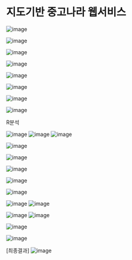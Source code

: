 지도기반 중고나라 웹서비스
======================

![image](https://user-images.githubusercontent.com/34965935/43257650-50eb59c0-910b-11e8-89ed-ba5b14973574.png)




![image](https://user-images.githubusercontent.com/34965935/43257665-5c2f9eae-910b-11e8-969c-09cedb482880.png)


![image](https://user-images.githubusercontent.com/34965935/43257684-691eb2c6-910b-11e8-8aed-fed3e07ae490.png)

![image](https://user-images.githubusercontent.com/34965935/43257709-792ccaa4-910b-11e8-8d8a-650545ae3e72.png)


![image](https://user-images.githubusercontent.com/34965935/43257701-73bf7b70-910b-11e8-8250-c7b46c828053.png)



![image](https://user-images.githubusercontent.com/34965935/43257743-8b4e5e5a-910b-11e8-9414-c5a6af612ca1.png)



![image](https://user-images.githubusercontent.com/34965935/43257752-91207552-910b-11e8-8e6e-e4605bc356d5.png)



![image](https://user-images.githubusercontent.com/34965935/43257766-9caeeb74-910b-11e8-9bdd-c522b35928b8.png)


R분석

![image](https://user-images.githubusercontent.com/34965935/43257838-d420a624-910b-11e8-9908-5f2bc19df2e8.png)
![image](https://user-images.githubusercontent.com/34965935/43257856-dd3e3f6e-910b-11e8-86c2-11cf312e8dbf.png)
![image](https://user-images.githubusercontent.com/34965935/43257869-e2a364ca-910b-11e8-9b95-1cfe67bc3850.png)

![image](https://user-images.githubusercontent.com/34965935/43257877-ed826ef4-910b-11e8-9546-505fb1f023ac.png)

![image](https://user-images.githubusercontent.com/34965935/43257873-eb5c7f52-910b-11e8-99ae-21f463ba2000.png)


![image](https://user-images.githubusercontent.com/34965935/43257999-45966244-910c-11e8-8e0e-1de15b5502ef.png)

![image](https://user-images.githubusercontent.com/34965935/43258009-511e7a5c-910c-11e8-8e86-b833ec1a249e.png)

![image](https://user-images.githubusercontent.com/34965935/43258024-5a67b45c-910c-11e8-831a-daf0817e84aa.png)

![image](https://user-images.githubusercontent.com/34965935/43258012-53468374-910c-11e8-8533-eec8f12d18d9.png)
![image](https://user-images.githubusercontent.com/34965935/43258017-5552731c-910c-11e8-95e2-7efe09d1e8c1.png)

![image](https://user-images.githubusercontent.com/34965935/43258031-60804d54-910c-11e8-863a-60a121f45a3c.png)
![image](https://user-images.githubusercontent.com/34965935/43258044-68577908-910c-11e8-96ef-bd62ccbb66e7.png)

![image](https://user-images.githubusercontent.com/34965935/43258037-64c7093e-910c-11e8-8cf2-7bdc47608fdc.png)

![image](https://user-images.githubusercontent.com/34965935/43258050-6b2384d8-910c-11e8-9308-95c2a32d2b8e.png)



[최종결과]
![image](https://user-images.githubusercontent.com/34965935/43257806-b751d64e-910b-11e8-9b9d-a11549da7644.png)

